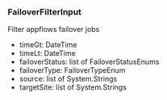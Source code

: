 ### FailoverFilterInput
Filter appflows failover jobs

- timeGt: DateTime
- timeLt: DateTime
- failoverStatus: list of FailoverStatusEnums
- failoverType: FailoverTypeEnum
- source: list of System.Strings
- targetSite: list of System.Strings
